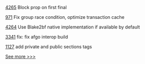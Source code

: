 
[4265](https://github.com/hyperledger/besu/pull/4265) Block prop on first final

[971](https://github.com/hyperledger/firefly/pull/971) Fix group race condition, optimize transaction cache

[4264](https://github.com/hyperledger/besu/pull/4264) Use Blake2bf native implementation if available by default

[3341](https://github.com/hyperledger/aries-framework-go/pull/3341) fix: fix afgo interop build

[1127](https://github.com/hyperledger/besu-docs/pull/1127) add private and public sections tags


[See more >>>](https://start-here.hyperledger.org/pull-requests)

